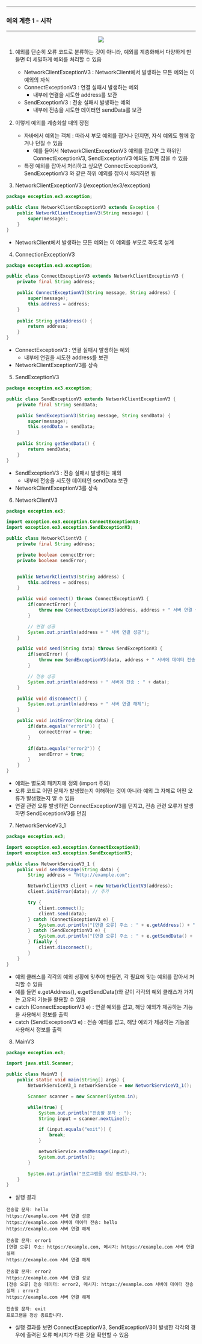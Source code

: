 -----
### 예외 계층 1 - 시작
-----
<div align="center">
<img src="https://github.com/user-attachments/assets/8cc96736-0811-42a8-9124-61b68dab0034">
</div>

1. 예외를 단순히 오류 코드로 분류하는 것이 아니라, 예외를 계층화해서 다양하게 만들면 더 세밀하게 예외를 처리할 수 있음
   - NetworkClientExceptionV3 : NetworkClient에서 발생하는 모든 예외는 이 예외의 자식
   - ConnectExceptionV3 : 연결 실패시 발생하는 예외
     + 내부에 연결을 시도한 address를 보관
   - SendExceptionV3 : 전송 실패시 발생하는 예외
     + 내부에 전송을 시도한 데이터인 sendData를 보관

2. 이렇게 예외를 계층화할 때의 장점
   - 자바에서 예외는 객체 : 따라서 부모 예외를 잡거나 던지면, 자식 예외도 함께 잡거나 던질 수 있음
     + 예를 들어서 NetworkClientExceptionV3 예외를 잡으면 그 하위인 ConnectExceptionV3, SendExceptionV3 예외도 함께 잡을 수 있음
   - 특정 예외를 잡아서 처리하고 싶으면 ConnectExceptionV3, SendExceptionV3 와 같은 하위 예외를 잡아서 처리하면 됨

3. NetworkClientExceptionV3 (/exception/ex3/exception)
```java
package exception.ex3.exception;

public class NetworkClientExceptionV3 extends Exception {
    public NetworkClientExceptionV3(String message) {
        super(message);
    }
}
```
  - NetworkClient에서 발생하는 모든 예외는 이 예외를 부모로 하도록 설계

4. ConnectionExceptionV3
```java
package exception.ex3.exception;

public class ConnectExceptionV3 extends NetworkClientExceptionV3 {
    private final String address;

    public ConnectExceptionV3(String message, String address) {
        super(message);
        this.address = address;
    }
    
    public String getAddress() {
        return address;
    }
}
```
   - ConnectExceptionV3 : 연결 실패시 발생하는 예외
     + 내부에 연결을 시도한 address를 보관
   - NetworkClientExceptionV3를 상속

5. SendExceptionV3
```java
package exception.ex3.exception;

public class SendExceptionV3 extends NetworkClientExceptionV3 {
    private final String sendData;

    public SendExceptionV3(String message, String sendData) {
        super(message);
        this.sendData = sendData;
    }
    
    public String getSendData() {
        return sendData;
    }
}
```
   - SendExceptionV3 : 전송 실패시 발생하는 예외
     + 내부에 전송을 시도한 데이터인 sendData 보관
   - NetworkClientExceptionV3를 상속

6. NetworkClientV3
```java
package exception.ex3;

import exception.ex3.exception.ConnectExceptionV3;
import exception.ex3.exception.SendExceptionV3;

public class NetworkClientV3 {
    private final String address;

    private boolean connectError;
    private boolean sendError;


    public NetworkClientV3(String address) {
        this.address = address;
    }

    public void connect() throws ConnectExceptionV3 {
        if(connectError) {
            throw new ConnectExceptionV3(address, address + " 서버 연결 실패");
        }

        // 연결 성공
        System.out.println(address + " 서버 연결 성공");
    }

    public void send(String data) throws SendExceptionV3 {
        if(sendError) {
            throw new SendExceptionV3(data, address + " 서버에 데이터 전송 실패");
        }

        // 전송 성공
        System.out.println(address + " 서버에 전송 : " + data);
    }

    public void disconnect() {
        System.out.println(address + " 서버 연결 해제");
    }

    public void initError(String data) {
        if(data.equals("error1")) {
            connectError = true;
        }

        if(data.equals("error2")) {
            sendError = true;
        }
    }
}
```
   - 예외는 별도의 패키지에 정의 (import 주의)
   - 오류 코드로 어떤 문제가 발생했는지 이해하는 것이 아니라 예외 그 자체로 어떤 오류가 발생했는지 알 수 있음
   - 연결 관련 오류 발생하면 ConnectExceptionV3를 던지고, 전송 관련 오류가 발생하면 SendExceptionV3를 던짐

7. NetworkServiceV3_1
```java
package exception.ex3;

import exception.ex3.exception.ConnectExceptionV3;
import exception.ex3.exception.SendExceptionV3;

public class NetworkServiceV3_1 {
    public void sendMessage(String data) {
        String address = "http://example.com";

        NetworkClientV3 client = new NetworkClientV3(address);
        client.initError(data); // 추가

        try {
            client.connect();
            client.send(data);
        } catch (ConnectExceptionV3 e) {
            System.out.println("[연결 오류] 주소 : " + e.getAddress() + ", 메시지 : " + e.getMessage());
        } catch (SendExceptionV3 e) {
            System.out.println("[연결 오류] 주소 : " + e.getSendData() + ", 메시지 : " + e.getMessage());
        } finally {
            client.disconnect();
        }
    }
}
```
   - 예외 클래스를 각각의 예외 상황에 맞추어 만들면, 각 필요에 맞는 예외를 잡아서 처리할 수 있음
   - 예를 들면 e.getAddress(), e.getSendData()와 같이 각각의 예외 클래스가 가지는 고유의 기능을 활용할 수 있음
   - catch (ConnectExceptionV3 e) : 연결 예외를 잡고, 해당 예외가 제공하는 기능을 사용해서 정보를 출력
   - catch (SendExceptionV3 e) : 전송 예외를 잡고, 해당 예외가 제공하는 기능을 사용해서 정보를 출력

8. MainV3
```java
package exception.ex3;

import java.util.Scanner;

public class MainV3 {
    public static void main(String[] args) {
        NetworkServiceV3_1 networkService = new NetworkServiceV3_1();

        Scanner scanner = new Scanner(System.in);

        while(true) {
            System.out.println("전송할 문자 : ");
            String input = scanner.nextLine();

            if (input.equals("exit")) {
                break;
            }

            networkService.sendMessage(input);
            System.out.println();
        }

        System.out.println("프로그램을 정상 종료합니다.");
    }
}
```
  - 실행 결과
```
전송할 문자: hello
https://example.com 서버 연결 성공
https://example.com 서버에 데이터 전송: hello
https://example.com 서버 연결 해제

전송할 문자: error1
[연결 오류] 주소: https://example.com, 메시지: https://example.com 서버 연결 실패
https://example.com 서버 연결 해제

전송할 문자: error2
https://example.com 서버 연결 성공
[전송 오류] 전송 데이터: error2, 메시지: https://example.com 서버에 데이터 전송 실패 : error2
https://example.com 서버 연결 해제

전송할 문자: exit
프로그램을 정상 종료합니다.
```
  - 실행 결과를 보면 ConnectExceptionV3, SendExceptionV3이 발생한 각각의 경우에 출력된 오류 메시지가 다른 것을 확인할 수 있음

